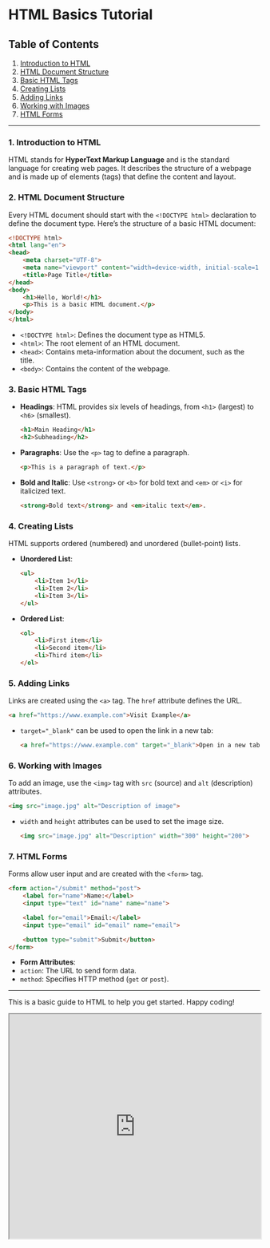 # HTML Basics Tutorial

## Table of Contents
1. [Introduction to HTML](#introduction-to-html)
2. [HTML Document Structure](#html-document-structure)
3. [Basic HTML Tags](#basic-html-tags)
4. [Creating Lists](#creating-lists)
5. [Adding Links](#adding-links)
6. [Working with Images](#working-with-images)
7. [HTML Forms](#html-forms)

---

### 1. Introduction to HTML

HTML stands for **HyperText Markup Language** and is the standard language for creating web pages. It describes the structure of a webpage and is made up of elements (tags) that define the content and layout.

### 2. HTML Document Structure

Every HTML document should start with the `<!DOCTYPE html>` declaration to define the document type. Here’s the structure of a basic HTML document:

```html
<!DOCTYPE html>
<html lang="en">
<head>
    <meta charset="UTF-8">
    <meta name="viewport" content="width=device-width, initial-scale=1.0">
    <title>Page Title</title>
</head>
<body>
    <h1>Hello, World!</h1>
    <p>This is a basic HTML document.</p>
</body>
</html>
```

- `<!DOCTYPE html>`: Defines the document type as HTML5.
- `<html>`: The root element of an HTML document.
- `<head>`: Contains meta-information about the document, such as the title.
- `<body>`: Contains the content of the webpage.

### 3. Basic HTML Tags

- **Headings**: HTML provides six levels of headings, from `<h1>` (largest) to `<h6>` (smallest).

  ```html
  <h1>Main Heading</h1>
  <h2>Subheading</h2>
    ```

- **Paragraphs**: Use the `<p>` tag to define a paragraph.

  ```html
  <p>This is a paragraph of text.</p>
    ```

- **Bold and Italic**: Use `<strong>` or `<b>` for bold text and `<em>` or `<i>` for italicized text.

  ```html
  <strong>Bold text</strong> and <em>italic text</em>.
    ```

### 4. Creating Lists

HTML supports ordered (numbered) and unordered (bullet-point) lists.

- **Unordered List**:

  ```html
  <ul>
      <li>Item 1</li>
      <li>Item 2</li>
      <li>Item 3</li>
  </ul>
    ```

- **Ordered List**:

  ```html
  <ol>
      <li>First item</li>
      <li>Second item</li>
      <li>Third item</li>
  </ol>
    ```

### 5. Adding Links

Links are created using the `<a>` tag. The `href` attribute defines the URL.

```html
<a href="https://www.example.com">Visit Example</a>
```

- `target="_blank"` can be used to open the link in a new tab:

  ```html
  <a href="https://www.example.com" target="_blank">Open in a new tab</a>
    ```

### 6. Working with Images

To add an image, use the `<img>` tag with `src` (source) and `alt` (description) attributes.

```html
<img src="image.jpg" alt="Description of image">
```

- `width` and `height` attributes can be used to set the image size.

  ```html
  <img src="image.jpg" alt="Description" width="300" height="200">
    ```

### 7. HTML Forms

Forms allow user input and are created with the `<form>` tag.

```html
<form action="/submit" method="post">
    <label for="name">Name:</label>
    <input type="text" id="name" name="name">

    <label for="email">Email:</label>
    <input type="email" id="email" name="email">

    <button type="submit">Submit</button>
</form>
```

- **Form Attributes**:
- `action`: The URL to send form data.
- `method`: Specifies HTTP method (`get` or `post`).

---

This is a basic guide to HTML to help you get started. Happy coding!


<iframe
  className="border rounded-lg border-neutral-500"
  width="100%"
  height="450"
  src="https://embed.figma.com/design/0b9ToFq8JtZRFa7ZkzR7tx/Columbia-college?node-id=0-1&embed-host=share"
  allowFullScreen
/>
